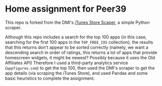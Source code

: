 # Home assignment for Peer39
This repo is forked from the DMI's [iTunes Store Scaper](https://github.com/digitalmethodsinitiative/itunes-app-scraper), a simple Python scraper.

Although this repo includes a search for the top 100 apps (in this case, searching for the first 100 apps in the `TOP_FREE_IOS` collection), the results that this returns don't appear to be sorted correctly (namely, we want a descending search in order of ratings, this returns a lot of apps that provide homescreen widgets, it might be newest? Possibly because it uses the Old Affiliates API) Therefore I used a third-party analytics service (`appfigures.com`) to get the top 100, then used the DMI's scraper to get the app details (via scraping the iTunes Store), and used Pandas and some basic heuristics to complete the assignment.
